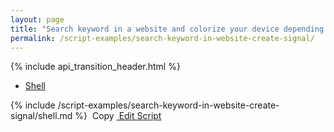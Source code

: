 ```yaml
---
layout: page
title: "Search keyword in a website and colorize your device depending on the result"
permalink: /script-examples/search-keyword-in-website-create-signal/
---
```


{% include api_transition_header.html %}


<!-- Nav tabs -->
<ul class="nav nav-tabs code-nav-tabs" role="tablist">
  <li class="nav-item">
    <a class="nav-link active shell-language" id="search-keyword-shell-tab" data-toggle="tab" href="#search-keyword-shell" role="tab" aria-controls="search-keyword-shell" aria-selected="false">Shell</a>
  </li>
</ul>

<!-- Tab panes -->
<div class="tab-content">
<!-- Shell code -->
<div class="code active tab-pane" id="search-keyword-shell" role="tabpanel" aria-labelledby="search-keyword-shell-tab" markdown="1">
{% include /script-examples/search-keyword-in-website-create-signal/shell.md %}
<!-- copy button -->
<a class="btn btn-sm copy-action" data-toggle="tooltip" data-placement="top" title="copy"  onclick="copyToClipBoard('search-keyword-shell')"><i class="fa fa-copy"></i>&nbsp;Copy</a>
<!-- edit button -->
<a class="btn btn-sm edit-action"  href="https://github.com/DasKeyboard/Daskeyboard.io/blob/master/_includes/script-examples/search-keyword-in-website-create-signal/shell.md"><i class="fa fa-pencil"></i>&nbsp;Edit Script</a>
</div>

</div>
